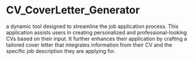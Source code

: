 # CV_CoverLetter_Generator
a dynamic tool designed to streamline the job application process. This application assists users in creating personalized and professional-looking CVs based on their input. It further enhances their application by crafting a tailored cover letter that integrates information from their CV and the specific job description they are applying for. 
